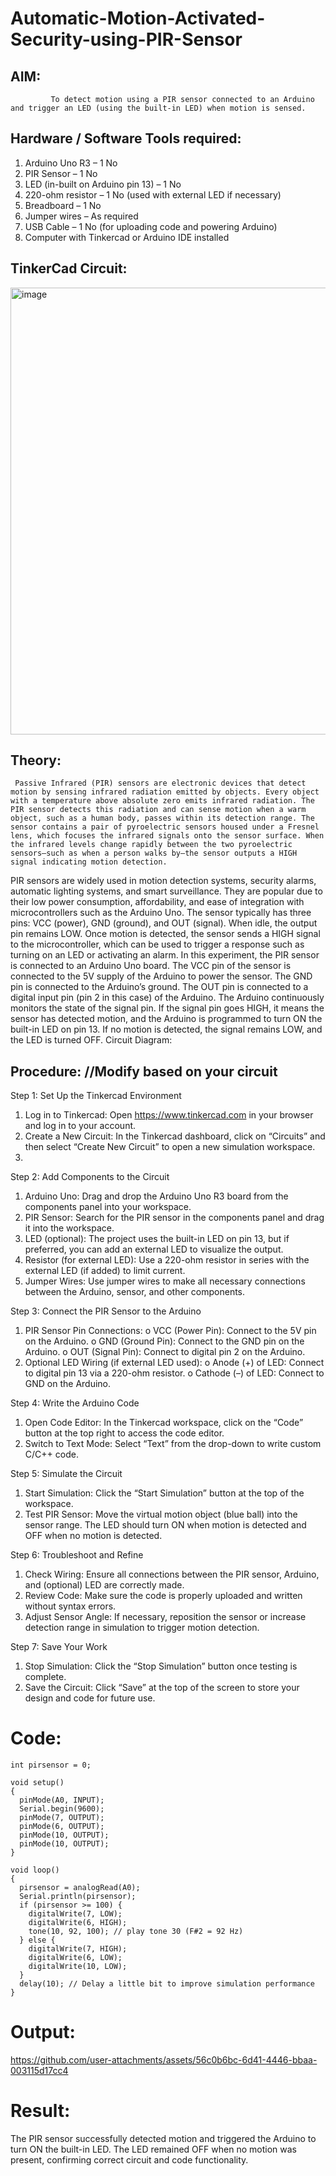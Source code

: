 # Automatic-Motion-Activated-Security-using-PIR-Sensor
## AIM:
             To detect motion using a PIR sensor connected to an Arduino and trigger an LED (using the built-in LED) when motion is sensed.
             
## Hardware / Software Tools required:
1.	 Arduino Uno R3 – 1 No
2.	PIR Sensor – 1 No
3.	LED (in-built on Arduino pin 13) – 1 No
4.	220-ohm resistor – 1 No (used with external LED if necessary)
5.	Breadboard – 1 No
6.	Jumper wires – As required
7.	USB Cable – 1 No (for uploading code and powering Arduino)
8.	Computer with Tinkercad or Arduino IDE installed

## TinkerCad Circuit:

<img width="995" height="715" alt="image" src="https://github.com/user-attachments/assets/01f0811b-0326-4b23-8e03-5e6f0eb164eb" />


## Theory:

     Passive Infrared (PIR) sensors are electronic devices that detect motion by sensing infrared radiation emitted by objects. Every object with a temperature above absolute zero emits infrared radiation. The PIR sensor detects this radiation and can sense motion when a warm object, such as a human body, passes within its detection range. The sensor contains a pair of pyroelectric sensors housed under a Fresnel lens, which focuses the infrared signals onto the sensor surface. When the infrared levels change rapidly between the two pyroelectric sensors—such as when a person walks by—the sensor outputs a HIGH signal indicating motion detection.
PIR sensors are widely used in motion detection systems, security alarms, automatic lighting systems, and smart surveillance. They are popular due to their low power consumption, affordability, and ease of integration with microcontrollers such as the Arduino Uno. The sensor typically has three pins: VCC (power), GND (ground), and OUT (signal). When idle, the output pin remains LOW. Once motion is detected, the sensor sends a HIGH signal to the microcontroller, which can be used to trigger a response such as turning on an LED or activating an alarm.
In this experiment, the PIR sensor is connected to an Arduino Uno board. The VCC pin of the sensor is connected to the 5V supply of the Arduino to power the sensor. The GND pin is connected to the Arduino’s ground. The OUT pin is connected to a digital input pin (pin 2 in this case) of the Arduino. The Arduino continuously monitors the state of the signal pin. If the signal pin goes HIGH, it means the sensor has detected motion, and the Arduino is programmed to turn ON the built-in LED on pin 13. If no motion is detected, the signal remains LOW, and the LED is turned OFF.
Circuit Diagram:
 
## Procedure: //Modify based on your circuit

Step 1: Set Up the Tinkercad Environment
1.	Log in to Tinkercad: Open https://www.tinkercad.com in your browser and log in to your account.
2.	Create a New Circuit: In the Tinkercad dashboard, click on “Circuits” and then select “Create New Circuit” to open a new simulation workspace.
3.	
Step 2: Add Components to the Circuit
1.	Arduino Uno: Drag and drop the Arduino Uno R3 board from the components panel into your workspace.
2.	PIR Sensor: Search for the PIR sensor in the components panel and drag it into the workspace.
3.	LED (optional): The project uses the built-in LED on pin 13, but if preferred, you can add an external LED to visualize the output.
4.	Resistor (for external LED): Use a 220-ohm resistor in series with the external LED (if added) to limit current.
5.	Jumper Wires: Use jumper wires to make all necessary connections between the Arduino, sensor, and other components.

Step 3: Connect the PIR Sensor to the Arduino
1.	PIR Sensor Pin Connections:
o	VCC (Power Pin): Connect to the 5V pin on the Arduino.
o	GND (Ground Pin): Connect to the GND pin on the Arduino.
o	OUT (Signal Pin): Connect to digital pin 2 on the Arduino.
2.	Optional LED Wiring (if external LED used):
o	Anode (+) of LED: Connect to digital pin 13 via a 220-ohm resistor.
o	Cathode (–) of LED: Connect to GND on the Arduino.

Step 4: Write the Arduino Code
1.	Open Code Editor: In the Tinkercad workspace, click on the “Code” button at the top right to access the code editor.
2.	Switch to Text Mode: Select “Text” from the drop-down to write custom C/C++ code.
   
Step 5: Simulate the Circuit
1.	Start Simulation: Click the “Start Simulation” button at the top of the workspace.
2.	Test PIR Sensor: Move the virtual motion object (blue ball) into the sensor range. The LED should turn ON when motion is detected and OFF when no motion is detected.
   
Step 6: Troubleshoot and Refine
1.	Check Wiring: Ensure all connections between the PIR sensor, Arduino, and (optional) LED are correctly made.
2.	Review Code: Make sure the code is properly uploaded and written without syntax errors.
3.	Adjust Sensor Angle: If necessary, reposition the sensor or increase detection range in simulation to trigger motion detection.
   
Step 7: Save Your Work
1.	Stop Simulation: Click the “Stop Simulation” button once testing is complete.
2.	Save the Circuit: Click “Save” at the top of the screen to store your design and code for future use.


# Code:
```
int pirsensor = 0;

void setup()
{
  pinMode(A0, INPUT);
  Serial.begin(9600);
  pinMode(7, OUTPUT);
  pinMode(6, OUTPUT);
  pinMode(10, OUTPUT);
  pinMode(10, OUTPUT);
}

void loop()
{
  pirsensor = analogRead(A0);
  Serial.println(pirsensor);
  if (pirsensor >= 100) {
    digitalWrite(7, LOW);
    digitalWrite(6, HIGH);
    tone(10, 92, 100); // play tone 30 (F#2 = 92 Hz)
  } else {
    digitalWrite(7, HIGH);
    digitalWrite(6, LOW);
    digitalWrite(10, LOW);
  }
  delay(10); // Delay a little bit to improve simulation performance
}
```

# Output:

https://github.com/user-attachments/assets/56c0b6bc-6d41-4446-bbaa-003115d17cc4

# Result:
The PIR sensor successfully detected motion and triggered the Arduino to turn ON the built-in LED. The LED remained OFF when no motion was present, confirming correct circuit and code functionality.

